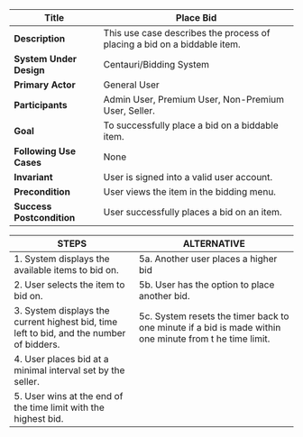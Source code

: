 

|Title |   Place Bid      |
|---------|---------|
|**Description**|     This use case describes the process of placing a bid on a biddable item.      |
|**System Under Design**|     Centauri/Bidding System        |
|**Primary Actor**|     General User       |
|**Participants**|     Admin User, Premium User, Non-Premium User, Seller.        |
|**Goal**|     To successfully place a bid on a biddable item.       |
|**Following Use Cases**|     None       |
|**Invariant**|     User is signed into a valid user account.      |
|**Precondition**|     User views the item in the bidding menu.       |
|**Success Postcondition**|     User successfully places a bid on an item.     |


|**STEPS**|**ALTERNATIVE**|
|---------|---------|
| 1. System displays the available items to bid on.     | 5a. Another user places a higher bid         |
| 2. User selects the item to bid on.     | 5b. User has the option to place another bid.        |
| 3. System displays the current highest bid, time left to bid, and the number of bidders.     | 5c. System resets the timer back to one minute if a bid is made within one minute from t he time limit.        |
| 4. User places bid at a minimal interval set by the seller.     |         |
| 5. User wins at the end of the time limit with the highest bid.  |       |
